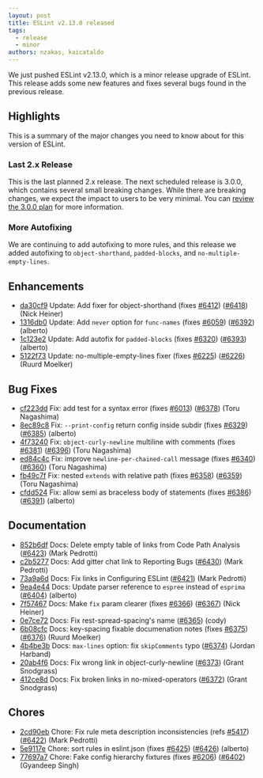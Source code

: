 ```yaml
---
layout: post
title: ESLint v2.13.0 released
tags:
  - release
  - minor
authors: nzakas, kaicataldo
---
```


We just pushed ESLint v2.13.0, which is a minor release upgrade of ESLint. This release adds some new features and fixes several bugs found in the previous release.

## Highlights

This is a summary of the major changes you need to know about for this version of ESLint.

### Last 2.x Release

This is the last planned 2.x release. The next scheduled release is 3.0.0, which contains several small breaking changes. While there are breaking changes, we expect the impact to users to be very minimal. You can [review the 3.0.0 plan](https://github.com/eslint/eslint/issues/6356) for more information.

### More Autofixing

We are continuing to add autofixing to more rules, and this release we added autofixing to `object-shorthand`, `padded-blocks`, and `no-multiple-empty-lines`.

## Enhancements


* [da30cf9](https://github.com/eslint/eslint/commit/da30cf9) Update: Add fixer for object-shorthand (fixes [#6412](https://github.com/eslint/eslint/issues/6412)) ([#6418](https://github.com/eslint/eslint/issues/6418)) (Nick Heiner)
* [1316db0](https://github.com/eslint/eslint/commit/1316db0) Update: Add `never` option for `func-names` (fixes [#6059](https://github.com/eslint/eslint/issues/6059)) ([#6392](https://github.com/eslint/eslint/issues/6392)) (alberto)
* [1c123e2](https://github.com/eslint/eslint/commit/1c123e2) Update: Add autofix for `padded-blocks` (fixes [#6320](https://github.com/eslint/eslint/issues/6320)) ([#6393](https://github.com/eslint/eslint/issues/6393)) (alberto)
* [5122f73](https://github.com/eslint/eslint/commit/5122f73) Update: no-multiple-empty-lines fixer (fixes [#6225](https://github.com/eslint/eslint/issues/6225)) ([#6226](https://github.com/eslint/eslint/issues/6226)) (Ruurd Moelker)




## Bug Fixes


* [cf223dd](https://github.com/eslint/eslint/commit/cf223dd) Fix: add test for a syntax error (fixes [#6013](https://github.com/eslint/eslint/issues/6013)) ([#6378](https://github.com/eslint/eslint/issues/6378)) (Toru Nagashima)
* [8ec89c8](https://github.com/eslint/eslint/commit/8ec89c8) Fix: `--print-config` return config inside subdir (fixes [#6329](https://github.com/eslint/eslint/issues/6329)) ([#6385](https://github.com/eslint/eslint/issues/6385)) (alberto)
* [4f73240](https://github.com/eslint/eslint/commit/4f73240) Fix: `object-curly-newline` multiline with comments (fixes [#6381](https://github.com/eslint/eslint/issues/6381)) ([#6396](https://github.com/eslint/eslint/issues/6396)) (Toru Nagashima)
* [ed84c4c](https://github.com/eslint/eslint/commit/ed84c4c) Fix: improve `newline-per-chained-call` message (fixes [#6340](https://github.com/eslint/eslint/issues/6340)) ([#6360](https://github.com/eslint/eslint/issues/6360)) (Toru Nagashima)
* [fb49c7f](https://github.com/eslint/eslint/commit/fb49c7f) Fix: nested `extends` with relative path (fixes [#6358](https://github.com/eslint/eslint/issues/6358)) ([#6359](https://github.com/eslint/eslint/issues/6359)) (Toru Nagashima)
* [cfdd524](https://github.com/eslint/eslint/commit/cfdd524) Fix: allow semi as braceless body of statements (fixes [#6386](https://github.com/eslint/eslint/issues/6386)) ([#6391](https://github.com/eslint/eslint/issues/6391)) (alberto)




## Documentation


* [852b6df](https://github.com/eslint/eslint/commit/852b6df) Docs: Delete empty table of links from Code Path Analysis ([#6423](https://github.com/eslint/eslint/issues/6423)) (Mark Pedrotti)
* [c2b5277](https://github.com/eslint/eslint/commit/c2b5277) Docs: Add gitter chat link to Reporting Bugs ([#6430](https://github.com/eslint/eslint/issues/6430)) (Mark Pedrotti)
* [73a9a6d](https://github.com/eslint/eslint/commit/73a9a6d) Docs: Fix links in Configuring ESLint ([#6421](https://github.com/eslint/eslint/issues/6421)) (Mark Pedrotti)
* [9ea4e44](https://github.com/eslint/eslint/commit/9ea4e44) Docs: Update parser reference to `espree` instead of `esprima` ([#6404](https://github.com/eslint/eslint/issues/6404)) (alberto)
* [7f57467](https://github.com/eslint/eslint/commit/7f57467) Docs: Make `fix` param clearer (fixes [#6366](https://github.com/eslint/eslint/issues/6366)) ([#6367](https://github.com/eslint/eslint/issues/6367)) (Nick Heiner)
* [0e7ce72](https://github.com/eslint/eslint/commit/0e7ce72) Docs: Fix rest-spread-spacing's name ([#6365](https://github.com/eslint/eslint/issues/6365)) (cody)
* [6b08cfc](https://github.com/eslint/eslint/commit/6b08cfc) Docs: key-spacing fixable documenation notes (fixes [#6375](https://github.com/eslint/eslint/issues/6375)) ([#6376](https://github.com/eslint/eslint/issues/6376)) (Ruurd Moelker)
* [4b4be3b](https://github.com/eslint/eslint/commit/4b4be3b) Docs: `max-lines` option: fix `skipComments` typo ([#6374](https://github.com/eslint/eslint/issues/6374)) (Jordan Harband)
* [20ab4f6](https://github.com/eslint/eslint/commit/20ab4f6) Docs: Fix wrong link in object-curly-newline ([#6373](https://github.com/eslint/eslint/issues/6373)) (Grant Snodgrass)
* [412ce8d](https://github.com/eslint/eslint/commit/412ce8d) Docs: Fix broken links in no-mixed-operators ([#6372](https://github.com/eslint/eslint/issues/6372)) (Grant Snodgrass)








## Chores


* [2cd90eb](https://github.com/eslint/eslint/commit/2cd90eb) Chore: Fix rule meta description inconsistencies (refs [#5417](https://github.com/eslint/eslint/issues/5417)) ([#6422](https://github.com/eslint/eslint/issues/6422)) (Mark Pedrotti)
* [5e9117e](https://github.com/eslint/eslint/commit/5e9117e) Chore: sort rules in eslint.json (fixes [#6425](https://github.com/eslint/eslint/issues/6425)) ([#6426](https://github.com/eslint/eslint/issues/6426)) (alberto)
* [77697a7](https://github.com/eslint/eslint/commit/77697a7) Chore: Fake config hierarchy fixtures (fixes [#6206](https://github.com/eslint/eslint/issues/6206)) ([#6402](https://github.com/eslint/eslint/issues/6402)) (Gyandeep Singh)
